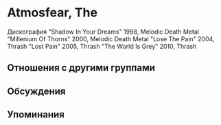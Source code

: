 # Atmosfear, The

Дискография
"Shadow In Your Dreams" 1998, Melodic Death Metal
"Millenium Of Thorns" 2000, Melodic Death Metal
"Lose The Pain" 2004, Thrash
"Lost Pain" 2005, Thrash
"The World Is Grey" 2010, Thrash

## Отношения с другими группами


## Обсуждения


## Упоминания

